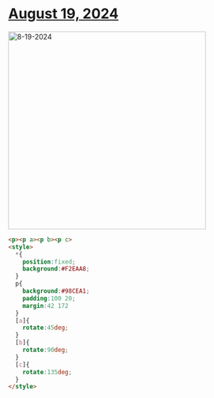 # [August 19, 2024](https://cssbattle.dev/play/KtF7NHtNPgIGlaLTHesv)

<img src="https://firebasestorage.googleapis.com/v0/b/cssbattleapp.appspot.com/o/user%2Fe6YbeBahWNPT7VpE2rE2p85byxa2%2Ftargets%2Ftarget_5Cqthim@2x.png?alt=media" width="400" alt="8-19-2024" />

```html
<p><p a><p b><p c>
<style>
  *{
    position:fixed;
    background:#F2EAA8;
  }
  p{
    background:#98CEA1;
    padding:100 20;
    margin:42 172
  }
  [a]{
    rotate:45deg;
  }
  [b]{
    rotate:90deg;
  }
  [c]{
    rotate:135deg;
  }
</style>
```
